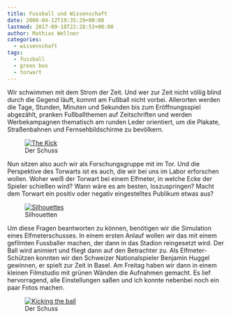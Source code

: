 ```yaml
---
title: Fussball und Wissenschaft
date: 2008-04-12T19:35:29+00:00
lastmod: 2017-09-18T22:28:53+00:00
author: Mathias Wellner
categories:
  - wissenschaft
tags:
  - fussball
  - green box
  - torwart
---
```

Wir schwimmen mit dem Strom der Zeit. Und wer zur Zeit nicht völlig blind durch die Gegend läuft, kommt am Fußball nicht vorbei. Allerorten werden die Tage, Stunden, Minuten und Sekunden bis zum Eröffnungsspiel abgezählt, pranken Fußballthemen auf Zeitschriften und werden Werbekampagnen thematisch am runden Leder orientiert, um die Plakate, Straßenbahnen und Fernsehbildschirme zu bevölkern.

<figure>
  <a href="http://www.flickr.com/photos/mwellner/2407313255/">
    <img alt="The Kick" src="http://farm3.static.flickr.com/2054/2407313255_bf604530bc.jpg" title="The Kick" />
  </a> 
  <figcaption>Der Schuss</figcaption>
</figure>

Nun sitzen also auch wir als Forschungsgruppe mit im Tor. Und die Perspektive des Torwarts ist es auch, die wir bei uns im Labor erforschen wollen. Woher weiß der Torwart bei einem Elfmeter, in welche Ecke der Spieler schießen wird? Wann wäre es am besten, loszuspringen? Macht dem Torwart ein positiv oder negativ eingestelltes Publikum etwas aus?

<figure>
  <a href="http://www.flickr.com/photos/mwellner/2407802922/">
    <img alt="Silhouettes" src="http://farm3.static.flickr.com/2056/2407802922_0049d3cfeb.jpg" title="Silhouettes" />
  </a>  
  <figcaption>Silhouetten</figcaption>
</figure>

Um diese Fragen beantworten zu können, benötigen wir die Simulation eines Elfmeterschusses. In einem ersten Anlauf wollen wir das mit einem gefilmten Fussballer machen, der dann in das Stadion reingesetzt wird. Der Ball wird animiert und fliegt dann auf den Betrachter zu. Als Elfmeter-Schützen konnten wir den Schweizer Nationalspieler Benjamin Huggel gewinnen, er spielt zur Zeit in Basel. Am Freitag haben wir dann in einem kleinen Filmstudio mit grünen Wänden die Aufnahmen gemacht. Es lief hervorragend, alle Einstellungen saßen und ich konnte nebenbei noch ein paar Fotos machen.

<figure>
  <a href="http://www.flickr.com/photos/mwellner/2406915853/">
    <img alt="Kicking the ball" src="http://farm4.static.flickr.com/3122/2406915853_15e760a868.jpg" title="Kicking the ball"/>
  </a>  
  <figcaption>Der Schuss</figcaption>
</figure>